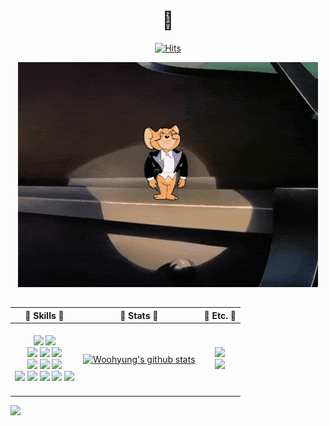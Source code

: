 <div align="center">
 
 
  
# 💎 
   
[![Hits](https://hits.seeyoufarm.com/api/count/incr/badge.svg?url=https%3A%2F%2Fgithub.com%2Fc-min-ji&count_bg=%23589ADD&title_bg=%235C6D81&icon=github.svg&icon_color=%23FFFFFF&title=hits&edge_flat=false)](https://hits.seeyoufarm.com)
  
![hello](./wh.gif) 
<br>

  ## 
  
| 💙 Skills 💙 | 💙 Stats 💙 | 💙 Etc. 💙 |
|:--: | :--: | :--: | 
|<br> <img src="https://img.shields.io/badge/HTML5-E34F26?style=flat&logo=HTML5&logoColor=white"/> <img src="https://img.shields.io/badge/CSS-1572B6?style=flat&logo=CSS3&logoColor=white"/><br><img src="https://img.shields.io/badge/JavaScript-F7DF1E?style=flat&logo=JavaScript&logoColor=white"/>  <img src="https://img.shields.io/badge/Github-181717?style=flat&logo=Github&logoColor=white"/> <img src="https://img.shields.io/badge/Git-F05032?style=flat&logo=Git&logoColor=white"/> <br><img src="https://img.shields.io/badge/Jquery-0769AD?style=flat&logo=Jquery&logoColor=white"/> <img src="https://img.shields.io/badge/Three.js-000000?style=flat&logo=Three.js&logoColor=white"/> <img src="https://img.shields.io/badge/Blender-F5792A?style=flat&logo=Blender&logoColor=white"/> <br> <img src="https://img.shields.io/badge/Figma-F24E1E?style=flat&logo=Figma&logoColor=white"/> <img src="https://img.shields.io/badge/Ps-31A8FF?style=flat&logo=Adobe Photoshop&logoColor=white"/>  <img src="https://img.shields.io/badge/Ai-FF9A00?style=flat&logo=Adobe Illustrator&logoColor=white"/> <img src="https://img.shields.io/badge/XD-FF61F6?style=flat&logo=AdobeXD&logoColor=white"/> <img src="https://img.shields.io/badge/Pr-9999FF?style=flat&logo=Adobe Premiere Pro&logoColor=white"/><br><br>|[![Woohyung's github stats](https://github-readme-stats.vercel.app/api?username=choiwh000)](https://github.com/anuraghazra/github-readme-stats)| <a href="mailto:choiwoohyung4@gmail.com"><img src="https://img.shields.io/badge/Gmail-EA4335?style=flat&logo=Gmail&logoColor=white"/></a><br><a href="https://discord.gg/rZyn7R6D"><img src="https://img.shields.io/badge/Discord-5865F2?style=flat&logo=Discord&logoColor=white"/></a>|



  
</div>


<img src="https://capsule-render.vercel.app/api?type=Waving&color=2273CF&height=300&section=footer&text=God%WH&fontSize=50&fontColor=ffffff&&fontAlignY=60&fontAlign=50" />


<!-- ### Hi there 👋

<!--
**choiwh000/choiwh000** is a ✨ _special_ ✨ repository because its `README.md` (this file) appears on your GitHub profile.

Here are some ideas to get you started:

- 🔭 I’m currently working on ...
- 🌱 I’m currently learning ...
- 👯 I’m looking to collaborate on ...
- 🤔 I’m looking for help with ...
- 💬 Ask me about ...
- 📫 How to reach me: ...
- 😄 Pronouns: ...
- ⚡ Fun fact: ...
-->
 
